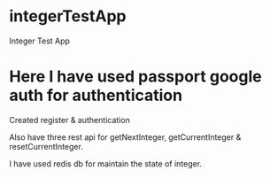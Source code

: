 # integerTestApp
Integer Test App

# Here I have used passport google auth for authentication 

Created register & authentication 

Also have three rest api for getNextInteger, getCurrentInteger & resetCurrentInteger.

I have used redis db for maintain the state of integer.